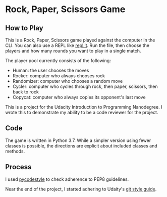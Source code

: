 # Rock, Paper, Scissors Game

## How to Play
This is a Rock, Paper, Scissors game played against the computer in the CLI. You can also use a REPL like [repl.it](https://repl.it). Run the file, then choose the players and how many rounds you want to play in a single match.

The player pool currently consists of the following:
* Human: the user chooses the moves
* Rocker: computer who always chooses rock
* Randomizer: computer who chooses a random move
* Cycler: computer who cycles through rock, then paper, scissors, then back to rock
* Copycat: computer who always copies its opponent's last move

This is a project for the Udacity Introduction to Programming Nanodegree. I wrote this to demonstrate my ability to be a code reviewer for the project.

## Code
The game is written in Python 3.7. While a simpler version using fewer classes is possible, the directions are explicit about included classes and methods.

## Process
I used [pycodestyle](https://github.com/pycqa/pycodestyle) to check adherence to PEP8 guidelines.

Near the end of the project, I started adhering to Udaity's [git style guide](https://udacity.github.io/git-styleguide/).
